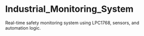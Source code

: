 # Industrial_Monitoring_System
Real-time safety monitoring system using LPC1768, sensors, and automation logic.
